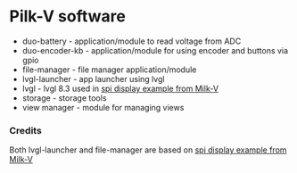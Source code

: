 # Pilk-V software

- duo-battery - application/module to read voltage from ADC
- duo-encoder-kb - application/module for using encoder and buttons via gpio
- file-manager - file manager application/module
- lvgl-launcher - app launcher using lvgl
- lvgl - lvgl 8.3 used in [spi display example from Milk-V](https://github.com/milkv-duo/duo-lvgl-fb-demo)
- storage - storage tools
- view manager - module for managing views

### Credits

Both lvgl-launcher and file-manager are based on [spi display example from Milk-V](https://github.com/milkv-duo/duo-lvgl-fb-demo)